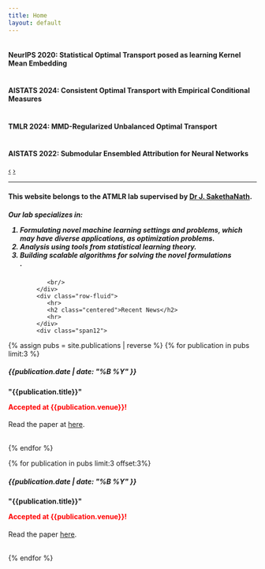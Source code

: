 ```yaml
---
title: Home
layout: default
---
```

<body>
   <div class="container">
      <div class="row-fluid">
         <div class="span12">
            <div id="main-carousel" class="carousel slide">
               <div class="carousel-inner">
                  <div class="item active">
                     <img src="images/ot_kme.jpg" class="carousel-image" alt="">
                     <div class="carousel-caption">
                        <h4>NeurIPS 2020: Statistical Optimal Transport posed as learning Kernel Mean Embedding</h4>
                        <p></p>
                     </div>
                  </div>
                  <div class="item">
                     <img src="images/cot.jpg" class="carousel-image" alt="">                      
                     <div class="carousel-caption">
                        <h4>AISTATS 2024: Consistent Optimal Transport with Empirical Conditional Measures</h4>
                        <!-- -->
                        <p></p>
                     </div>
                  </div>
                  <div class="item">
                     <img src="images/uot.jpg" class="carousel-image" alt="">                      
                     <div class="carousel-caption">
                        <h4>TMLR 2024: MMD-Regularized Unbalanced Optimal Transport</h4>
                        <!-- -->
                        <p></p>
                     </div>
                  </div>                     
                  <div class="item">
                     <img src="images/sea-nn.jpg" class="carousel-image" alt="">                      
                     <div class="carousel-caption">
                        <h4>AISTATS 2022: Submodular Ensembled Attribution for Neural Networks</h4>
                        <p></p>
                     </div>
                 </div>
               </div>
               <a class="left carousel-control" href="#main-carousel" data-slide="prev">‹</a>
               <a class="right carousel-control" href="#main-carousel" data-slide="next">›</a>
            </div>
         </div>
      </div>
      <hr>
      <div class="container-fluid">
         <div class="row-fluid marketing">
            <div class="span12">
			<h4> This website belongs to the ATMLR lab supervised by <a href="http://www.iith.ac.in/~saketha">Dr J. SakethaNath</a>. </h4>
			   <h5> Our lab specializes in: 
			   <ol>
			   <li> Formulating novel machine learning settings and problems, which may have diverse applications, as optimization problems. </li>
			   <li> Analysis using tools from statistical learning theory. </li>
			   <li> Building scalable algorithms for solving the novel formulations</li>.</ol> </h5>

               <br/>
            </div>
            <div class="row-fluid">
               <hr>
               <h2 class="centered">Recent News</h2>
               <hr>
            </div>
			<div class="span12">

<!-- This might be hacky, need to investigate further -->
{% assign pubs = site.publications | reverse %}
{% for publication in pubs limit:3 %}
<div class="span4 feature-item">
  <h5> 
	<span class="date">{{publication.date | date: "%B %Y" }}</span>
  </h5>
<h4 class="feature-heading">
    "{{publication.title}}"
    <p style="color:red;">Accepted at {{publication.venue}}!</p>
</h4>
<p>
Read the paper at 
<a href="{{publication.pdfurl}}">here</a>.
</p>
<br/>
</div> 
{% endfor %}
</div>
<div class="span12">
			
{% for publication in pubs limit:3 offset:3%}
<div class="span4 feature-item">
  <h5> 
	<span class="date">{{publication.date | date: "%B %Y" }}</span>
  </h5>
<h4 class="feature-heading">
    "{{publication.title}}"
    <p style="color:red;">Accepted at {{publication.venue}}!</p>
</h4>
<p>
Read the paper <a href="{{publication.pdfurl}}">here</a>.
</p>
<br/>
</div> 
{% endfor %}
</div>
</div>
</div>
</div>
</body>
